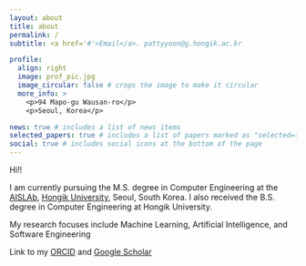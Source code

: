 ```yaml
---
layout: about
title: about
permalink: /
subtitle: <a href='#'>Email</a>. pattyyoon@g.hongik.ac.kr

profile:
  align: right
  image: prof_pic.jpg
  image_circular: false # crops the image to make it circular
  more_info: >
    <p>94 Mapo-gu Wausan-ro</p>
    <p>Seoul, Korea</p>

news: true # includes a list of news items
selected_papers: true # includes a list of papers marked as "selected={true}"
social: true # includes social icons at the bottom of the page
---
```


Hi!! 

I am currently pursuing the M.S. degree in Computer Engineering at the [AISLAb](https://sites.google.com/view/aishongik),  [Hongik University](https://www.hongik.ac.kr/), Seoul, South Korea. I also received the B.S. degree in Computer Engineering at Hongik University. 

My research focuses include Machine Learning, Artificial Intelligence, and Software Engineering

Link to my [ORCID](https://orcid.org/0009-0002-9774-2440/) and [Google Scholar](https://scholar.google.com/citations?hl=ko&user=r0a3v68AAAAJ/)



<!-- Put your address / P.O. box / other info right below your picture. You can also disable any of these elements by editing `profile` property of the YAML header of your `_pages/about.md`. Edit `_bibliography/papers.bib` and Jekyll will render your [publications page](/al-folio/publications/) automatically.

Link to your social media connections, too. This theme is set up to use [Font Awesome icons](https://fontawesome.com/) and [Academicons](https://jpswalsh.github.io/academicons/), like the ones below. Add your Facebook, Twitter, LinkedIn, Google Scholar, or just disable all of them. -->
